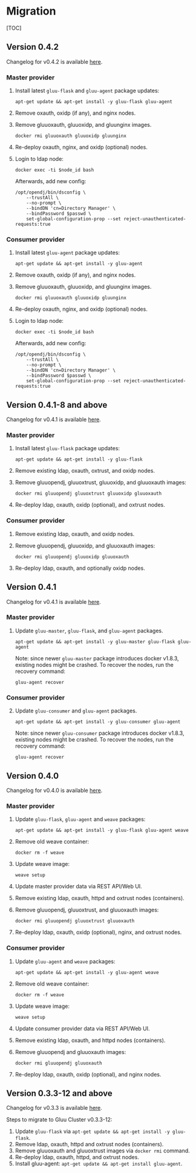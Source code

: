 # Migration

[TOC]

## Version 0.4.2

Changelog for v0.4.2 is available [here](https://github.com/GluuFederation/gluu-flask/blob/master/CHANGES.md#version-042).

### Master provider

1.  Install latest `gluu-flask` and `gluu-agent` package updates:

        apt-get update && apt-get install -y gluu-flask gluu-agent

2.  Remove oxauth, oxidp (if any), and nginx nodes.
3.  Remove gluuoxauth, gluuoxidp, and gluunginx images.

        docker rmi gluuoxauth gluuoxidp gluunginx

4.  Re-deploy oxauth, nginx, and oxidp (optional) nodes.
5.  Login to ldap node:

        docker exec -ti $node_id bash

    Afterwards, add new config:

        /opt/opendj/bin/dsconfig \
            --trustAll \
            --no-prompt \
            --bindDN 'cn=Directory Manager' \
            --bindPassword $passwd \
            set-global-configuration-prop --set reject-unauthenticated-requests:true


### Consumer provider

1.  Install latest `gluu-agent` package updates:

        apt-get update && apt-get install -y gluu-agent

2.  Remove oxauth, oxidp (if any), and nginx nodes.
3.  Remove gluuoxauth, gluuoxidp, and gluunginx images.

        docker rmi gluuoxauth gluuoxidp gluunginx

4.  Re-deploy oxauth, nginx, and oxidp (optional) nodes.
5.  Login to ldap node:

        docker exec -ti $node_id bash

    Afterwards, add new config:

        /opt/opendj/bin/dsconfig \
            --trustAll \
            --no-prompt \
            --bindDN 'cn=Directory Manager' \
            --bindPassword $passwd \
            set-global-configuration-prop --set reject-unauthenticated-requests:true

## Version 0.4.1-8 and above

Changelog for v0.4.1 is available [here](https://github.com/GluuFederation/gluu-flask/blob/master/CHANGES.md#version-041).

### Master provider

1.  Install latest `gluu-flask` package updates:

        apt-get update && apt-get install -y gluu-flask

2.  Remove existing ldap, oxauth, oxtrust, and oxidp nodes.
3.  Remove gluuopendj, gluuoxtrust, gluuoxidp, and gluuoxauth images:

        docker rmi gluuopendj gluuoxtrust gluuoxidp gluuoxauth

4.  Re-deploy ldap, oxauth, oxidp (optional), and oxtrust nodes.

### Consumer provider

1.  Remove existing ldap, oxauth, and oxidp nodes.
2.  Remove gluuopendj, gluuoxidp, and gluuoxauth images:

        docker rmi gluuopendj gluuoxidp gluuoxauth

3.  Re-deploy ldap, oxauth, and optionally oxidp nodes.

## Version 0.4.1

Changelog for v0.4.1 is available [here](https://github.com/GluuFederation/gluu-flask/blob/master/CHANGES.md#version-041).

### Master provider

1.  Update `gluu-master`, `gluu-flask`, and `gluu-agent` packages.

        apt-get update && apt-get install -y gluu-master gluu-flask gluu-agent

    Note: since newer `gluu-master` package introduces docker v1.8.3, existing nodes might be
    crashed. To recover the nodes, run the recovery command:

        gluu-agent recover

### Consumer provider

2.  Update `gluu-consumer` and `gluu-agent` packages.

        apt-get update && apt-get install -y gluu-consumer gluu-agent

    Note: since newer `gluu-consumer` package introduces docker v1.8.3, existing nodes might be
    crashed. To recover the nodes, run the recovery command:

        gluu-agent recover

## Version 0.4.0

Changelog for v0.4.0 is available [here](https://github.com/GluuFederation/gluu-flask/blob/master/CHANGES.md#version-040).

### Master provider

1.  Update `gluu-flask`, `gluu-agent` and `weave` packages:

        apt-get update && apt-get install -y gluu-flask gluu-agent weave

2.  Remove old weave container:

        docker rm -f weave

3.  Update weave image:

        weave setup

4.  Update master provider data via REST API/Web UI.

5.  Remove existing ldap, oxauth, httpd and oxtrust nodes (containers).

6.  Remove gluuopendj, gluuoxtrust, and gluuoxauth images:

        docker rmi gluuopendj gluuoxtrust gluuoxauth

7.  Re-deploy ldap, oxauth, oxidp (optional), nginx, and oxtrust nodes.

### Consumer provider

1.  Update `gluu-agent` and `weave` packages:

        apt-get update && apt-get install -y gluu-agent weave

2.  Remove old weave container:

        docker rm -f weave

3.  Update weave image:

        weave setup

4.  Update consumer provider data via REST API/Web UI.

5.  Remove existing ldap, oxauth, and httpd nodes (containers).

6.  Remove gluuopendj and gluuoxauth images:

        docker rmi gluuopendj gluuoxauth

7.  Re-deploy ldap, oxauth, oxidp (optional), and nginx nodes.

## Version 0.3.3-12 and above

Changelog for v0.3.3 is available [here](https://github.com/GluuFederation/gluu-flask/blob/master/CHANGES.md#version-033).

Steps to migrate to Gluu Cluster v0.3.3-12:

1.  Update `gluu-flask` via `apt-get update && apt-get install -y gluu-flask`.
2.  Remove ldap, oxauth, httpd and oxtrust nodes (containers).
3.  Remove gluuoxauth and gluuoxtrust images via `docker rmi` command.
4.  Re-deploy ldap, oxauth, httpd, and oxtrust nodes.
5.  Install gluu-agent: `apt-get update && apt-get install gluu-agent`.
